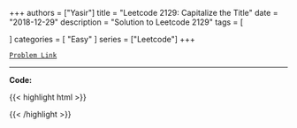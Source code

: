 
+++
authors = ["Yasir"]
title = "Leetcode 2129: Capitalize the Title"
date = "2018-12-29"
description = "Solution to Leetcode 2129"
tags = [
    
]
categories = [
    "Easy"
]
series = ["Leetcode"]
+++



[`Problem Link`](https://leetcode.com/problems/capitalize-the-title/description/)

---

**Code:**

{{< highlight html >}}

{{< /highlight >}}

